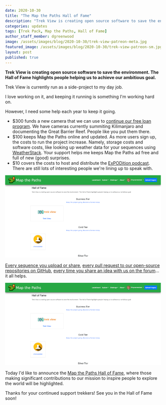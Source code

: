 ```yaml
---
date: 2020-10-30
title: "The Map the Paths Hall of Fame"
description: "Trek View is creating open source software to save the environment. The Hall of Fame highlights people helping us to achieve our ambitious goal."
categories: updates
tags: [Trek Pack, Map the Paths, Hall of Fame]
author_staff_member: dgreenwood
image: /assets/images/blog/2020-10-30/trek-view-patreon-meta.jpg
featured_image: /assets/images/blog/2020-10-30/trek-view-patreon-sm.jpg
layout: post
published: true
---
```


**Trek View is creating open source software to save the environment. The Hall of Fame highlights people helping us to achieve our ambitious goal.**

Trek View is currently run as a side-project to my day job. 

I love working on it, and keeping it running is something I'm working hard on.

However, I need some help each year to keep it going.

* $300 funds a new camera that we can use to [continue our free loan program](https://www.trekview.org/loan/). We have cameras currently summiting Kilimanjaro and documenting the Great Barrier Reef. People like you put them there.
* $100 keeps Map the Paths online and updated. As more users sign up, the costs to run the project increase. Namely, storage costs and software costs, like looking up weather data for your sequences using [WeatherStack](https://weatherstack.com/). Your support helps me keeps Map the Paths ad free and full of new (good) surprises.
* $10 covers the costs to host and distribute the [ExPODition podcast](/blog/2020/2020-10-23-expodition-podcast-launch). There are still lots of interesting people we're lining up to speak with.

<img class="img-fluid" src="/assets/images/blog/2020-10-30/map-the-paths-hall-of-fame.jpg" alt="Map the Paths Hall of Fame" title="Map the Paths Hall of Fame" />

[Every sequence you upload or share](https://www.mapthepaths.com/uploader), [every pull request to our open-source repositories on GitHub](https://github.com/trek-view/), [every time you share an idea with us on the forum](https://campfire.trekview.org/)... it all helps.

<img class="img-fluid" src="/assets/images/blog/2020-10-30/map-the-paths-hall-of-fame.jpg" alt="Map the Paths Hall of Fame" title="Map the Paths Hall of Fame" />

Today I'd like to announce the [Map the Paths Hall of Fame](https://www.mapthepaths.com/hall-of-fame/), where those making significant contributions to our mission to inspire people to explore the world will be highlighted.

Thanks for your continued support trekkers! See you in the Hall of Fame soon!